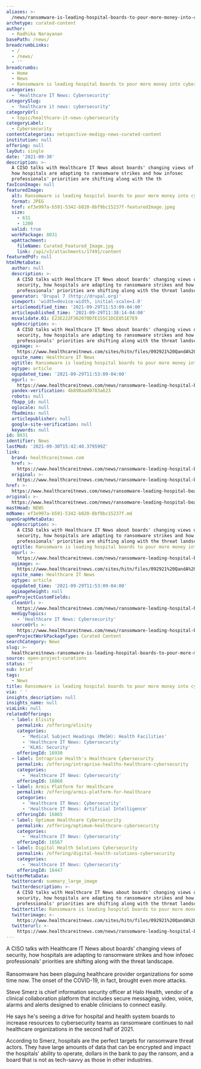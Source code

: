 ```yaml
---
aliases: >-
  /news/ransomware-is-leading-hospital-boards-to-pour-more-money-into-cybersecurity
archetype: curated-content
author:
  - Radhika Narayanan
basePath: /news/
breadcrumbLinks:
  - /
  - /news/
  - ''
breadcrumbs:
  - Home
  - News
  - Ransomware is leading hospital boards to pour more money into cybersecurity
categories:
  - 'Healthcare IT News: Cybersecurity'
categorySlug:
  - 'healthcare it news: cybersecurity'
categoryUrl:
  - topic/healthcare-it-news-cybersecurity
categoryLabel:
  - Cybersecurity
contentCategories: netspective-medigy-news-curated-content
institution: null
offering: null
layOut: single
date: '2021-09-30'
description: >-
  A CISO talks with Healthcare IT News about boards' changing views of security,
  how hospitals are adapting to ransomware strikes and how infosec
  professionals' priorities are shifting along with the th
favIconImage: null
featuredImage:
  alt: Ransomware is leading hospital boards to pour more money into cybersecurity
  format: JPEG
  href: ef3e997a-b591-5342-b020-8bf9bc15237f-featuredImage.jpeg
  size:
    - 631
    - 1200
  valid: true
  workPackage: 8031
  wpAttachment:
    fileName: Curated_Featured_Image.jpg
    link: /api/v3/attachments/17491/content
featuredPdf: null
htmlMetaData:
  author: null
  description: >-
    A CISO talks with Healthcare IT News about boards' changing views of
    security, how hospitals are adapting to ransomware strikes and how infosec
    professionals' priorities are shifting along with the threat landscape.
  generator: 'Drupal 7 (http://drupal.org)'
  viewport: 'width=device-width, initial-scale=1.0'
  articlemodified_time: '2021-09-29T11:53:09-04:00'
  articlepublished_time: '2021-09-29T11:38:14-04:00'
  msvalidate.01: E23E222F362070D7E155C1DCE851E7E9
  ogdescription: >-
    A CISO talks with Healthcare IT News about boards' changing views of
    security, how hospitals are adapting to ransomware strikes and how infosec
    professionals' priorities are shifting along with the threat landscape.
  ogimage: >-
    https://www.healthcareitnews.com/sites/hitn/files/092921%20QandA%20Security%20Steve%20Smerz%201200.jpg
  ogsite_name: Healthcare IT News
  ogtitle: Ransomware is leading hospital boards to pour more money into cybersecurity
  ogtype: article
  ogupdated_time: '2021-09-29T11:53:09-04:00'
  ogurl: >-
    https://www.healthcareitnews.com/news/ransomware-leading-hospital-boards-pour-more-money-cybersecurity
  yandex-verification: 4b898aad0783a623
  robots: null
  fbapp_id: null
  oglocale: null
  fbadmins: null
  articlepublisher: null
  google-site-verification: null
  keywords: null
id: 8031
identifier: News
lastMod: '2021-09-30T15:42:40.379599Z'
link:
  brand: healthcareitnews.com
  href: >-
    https://www.healthcareitnews.com/news/ransomware-leading-hospital-boards-pour-more-money-cybersecurity
  original: >-
    https://www.healthcareitnews.com/news/ransomware-leading-hospital-boards-pour-more-money-cybersecurity
href: >-
  https://www.healthcareitnews.com/news/ransomware-leading-hospital-boards-pour-more-money-cybersecurity
original: >-
  https://www.healthcareitnews.com/news/ransomware-leading-hospital-boards-pour-more-money-cybersecurity
mastHead: NEWS
mdName: ef3e997a-b591-5342-b020-8bf9bc15237f.md
openGraphMetaData:
  ogdescription: >-
    A CISO talks with Healthcare IT News about boards' changing views of
    security, how hospitals are adapting to ransomware strikes and how infosec
    professionals' priorities are shifting along with the threat landscape.
  ogtitle: Ransomware is leading hospital boards to pour more money into cybersecurity
  ogurl: >-
    https://www.healthcareitnews.com/news/ransomware-leading-hospital-boards-pour-more-money-cybersecurity
  ogimage: >-
    https://www.healthcareitnews.com/sites/hitn/files/092921%20QandA%20Security%20Steve%20Smerz%201200.jpg
  ogsite_name: Healthcare IT News
  ogtype: article
  ogupdated_time: '2021-09-29T11:53:09-04:00'
  ogimageheight: null
openProjectCustomFields:
  cleanUrl: >-
    https://www.healthcareitnews.com/news/ransomware-leading-hospital-boards-pour-more-money-cybersecurity
  medigyTopics:
    - 'Healthcare IT News: Cybersecurity'
  sourceUrl: >-
    https://www.healthcareitnews.com/news/ransomware-leading-hospital-boards-pour-more-money-cybersecurity
openProjectWorkPackageType: Curated Content
searchCategory: News
slug: >-
  healthcareitnews-ransomware-is-leading-hospital-boards-to-pour-more-money-into-cybersecurity
source: open-project-curations
status: ''
sub: brief
tags:
  - News
title: Ransomware is leading hospital boards to pour more money into cybersecurity
via: ' '
insights_description: null
insights_name: null
viaLink: null
relatedOfferings:
  - label: Elisity
    permalink: /offering/elisity
    categories:
      - 'Medical Subject Headings (MeSH): Health Facilities'
      - 'Healthcare IT News: Cybersecurity'
      - 'KLAS: Security'
    offeringId: 16930
  - label: Intraprise Health's Healthcare Cybersecurity
    permalink: /offering/intraprise-healths-healthcare-cybersecurity
    categories:
      - 'Healthcare IT News: Cybersecurity'
    offeringId: 16868
  - label: Armis Platform for Healthcare
    permalink: /offering/armis-platform-for-healthcare
    categories:
      - 'Healthcare IT News: Cybersecurity'
      - 'Healthcare IT News: Artificial Intelligence'
    offeringId: 16865
  - label: Optimum Healthcare Cybersecurity
    permalink: /offering/optimum-healthcare-cybersecurity
    categories:
      - 'Healthcare IT News: Cybersecurity'
    offeringId: 16567
  - label: Digital Health Solutions Cybersecurity
    permalink: /offering/digital-health-solutions-cybersecurity
    categories:
      - 'Healthcare IT News: Cybersecurity'
    offeringId: 16447
twitterMetaData:
  twittercard: summary_large_image
  twitterdescription: >-
    A CISO talks with Healthcare IT News about boards' changing views of
    security, how hospitals are adapting to ransomware strikes and how infosec
    professionals' priorities are shifting along with the threat landscape.
  twittertitle: Ransomware is leading hospital boards to pour more money into cybersecurity
  twitterimage: >-
    https://www.healthcareitnews.com/sites/hitn/files/092921%20QandA%20Security%20Steve%20Smerz%201200.jpg
  twitterurl: >-
    https://www.healthcareitnews.com/news/ransomware-leading-hospital-boards-pour-more-money-cybersecurity
---
```

<p>A CISO talks with Healthcare IT News about boards' changing views of security, how hospitals are adapting to ransomware strikes and how infosec professionals' priorities are shifting along with the threat landscape.<br><br>Ransomware has been plaguing healthcare provider organizations for some time now. The onset of the COVID-19, in fact, brought even more attacks.</p><p>Steve Smerz is chief information security officer at Halo Health, vendor of a clinical collaboration platform that includes secure messaging, video, voice, alarms and alerts designed to enable clinicians to connect easily.&nbsp;</p><p>He says he's seeing a drive for hospital and health system boards to increase resources to cybersecurity teams as ransomware continues to nail healthcare organizations in the second half of 2021.</p><p>According to Smerz, hospitals are the perfect targets for ransomware threat actors. They have large amounts of data that can be encrypted and impact the hospitals' ability to operate, dollars in the bank to pay the ransom, and a board that is not as tech-savvy as those in other industries.</p>